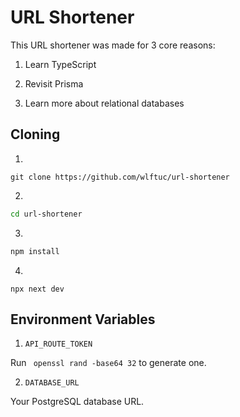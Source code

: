 # URL Shortener



This URL shortener was made for 3 core reasons:

1. Learn TypeScript

2. Revisit Prisma

3. Learn more about relational databases 

## Cloning


1. 
```git
git clone https://github.com/wlftuc/url-shortener
```
2.
```bash
cd url-shortener
```
3.
```bash
npm install 
```

4.
```
npx next dev
```


## Environment Variables

1. `API_ROUTE_TOKEN` 

Run ` openssl rand -base64 32` to generate one.

2. `DATABASE_URL`

Your PostgreSQL database URL.
